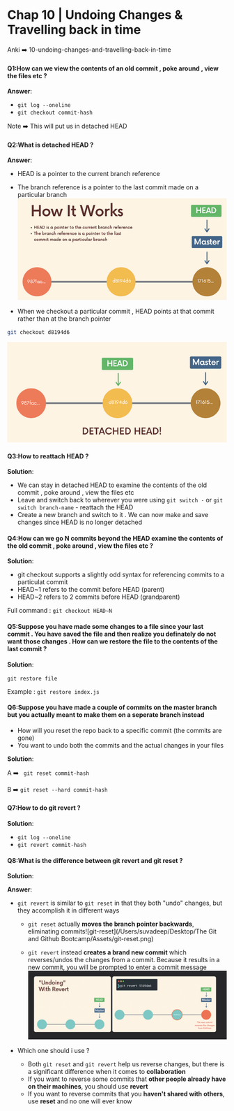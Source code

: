 # Chap 10 | Undoing Changes & Travelling back in time

Anki ➡️ 10-undoing-changes-and-travelling-back-in-time

#### Q1:How can we view the contents of an old commit , poke around , view the files etc ? 

**Answer**:

- `git log --oneline`
- `git checkout commit-hash`

Note ➡️ This will put us in detached HEAD

#### Q2:What is detached HEAD ? 

**Answer**:

- HEAD is a pointer to the current branch reference 
- The branch reference is a pointer to the last commit made on a particular branch![zzzz-detached-head-1](../../Assets/zzzz-detached-head-1.png)

- When we checkout a particular commit , HEAD points at that commit rather than at the branch pointer 

```bash
git checkout d8194d6	
```

![zzzzz-detached-head-2](../../Assets/zzzzz-detached-head-2.png)

#### Q3:How to reattach HEAD ? 

**Solution**:

- We can stay in detached HEAD to examine the contents of the old commit , poke around , view the files etc 
- Leave and switch back to wherever you were using `git switch -` or `git switch branch-name` - reattach the HEAD
- Create a new branch and switch to it . We can now make and save changes since HEAD is no longer detached

#### Q4:How can we go N commits beyond the HEAD examine the contents of the old commit , poke around , view the files etc ? 

**Solution**:

- git checkout supports a slightly odd syntax for referencing commits to a particulat commit 
- HEAD~1 refers to the commit before HEAD (parent)
- HEAD~2 refers to 2 commits before HEAD (grandparent)

Full command : `git checkout HEAD~N`

#### Q5:Suppose you have made some changes to a file since your last commit . You have saved the file and then realize you definately do not want those changes . How can we restore the file to the contents of the last commit ? 

**Solution**:

`git restore file`

Example : `git restore index.js`

####  Q6:Suppose you have made a couple of commits on the master branch but you actually meant to make them on a seperate branch instead 

- How will you reset the repo back to a specific commit (the commits are gone)
- You want to undo both the commits and the actual changes in your files 

**Solution**:

A ➡️ ` git reset commit-hash`

B ➡️ `git reset --hard commit-hash`

#### Q7:How to do git revert ? 

**Solution**:

- `git log --oneline`
- `git revert commit-hash`

#### Q8:What is the difference between git revert and git reset ? 

**Solution**:

**Answer**:

- `git revert` is similar to `git reset` in that they both "undo" changes, but they accomplish it in different ways

  - `git reset` actually **moves the branch pointer backwards**, eliminating commits![git-reset](/Users/suvadeep/Desktop/The Git and Github Bootcamp/Assets/git-reset.png)

  - `git revert` instead **creates a brand new commit** which reverses/undos the changes from a commit. Because it results in a new commit, you will be prompted to enter a commit message![git-revert](../../Assets/git-revert.png)

- Which one should i use ? 
  - Both `git reset` and `git revert` help us reverse changes, but there is a significant difference when it comes to **collaboration**
  - If you want to reverse some commits that **other people already have on their machines**, you should use **revert**
  - If you want to reverse commits that you **haven't shared with others**, use **reset** and no one will ever know